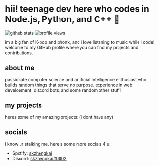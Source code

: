 # hii! teenage dev here who codes in Node.js, Python, and C++ 👋

![github stats](https://github-readme-stats.vercel.app/api?username=zhengkaitaken&show_icons=true&theme=tokyonight)
![profile views](https://komarev.com/ghpvc/?username=your-github-username&color=blueviolet)


im a big fan of K-pop and phonk, and i love listening to music while i code! welcome to my GitHub profile where you can find my projects and contributions.

## about me

passionate computer science and artificial intelligence enthusiast who builds random things that serve no purpose. experience in web development, discord bots, and some random other stuff!

## my projects

heres some of my amazing projects:
(i dont have any)
<!-- 
- [K-pop Recommender](https://github.com/zhengkai0219/kpop-recommender): A recommendation engine for K-pop fans to discover new music based on their listening history. 
-->

## socials

i know ur stalking me. here's some more socials 4 u:

- Spotify: [skzhengkai](https://open.spotify.com/user/xqf10018rcnbdn3uo81ha2u1u)
- Discord: [skzhengkai#0002](https://discord.com/users/842573885076406283)
